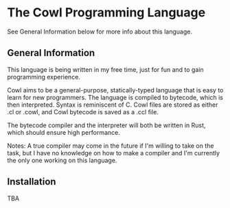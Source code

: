 # The Cowl Programming Language
See General Information below for more info about this language.

## General Information
This language is being written in my free time, just for fun and to gain programming experience.

Cowl aims to be a general-purpose, statically-typed language that is easy to learn for new programmers. The language is compiled to bytecode, which is then interpreted. Syntax is reminiscent of C. Cowl files are stored as either .cl or .cowl, and Cowl bytecode is saved as a .ccl file.

The bytecode compiler and the interpreter will both be written in Rust, which should ensure high performance.

Notes:
A true compiler may come in the future if I'm willing to take on the task, but I have no knowledge on how to make a compiler and I'm currently the only one working on this language.

## Installation
TBA
